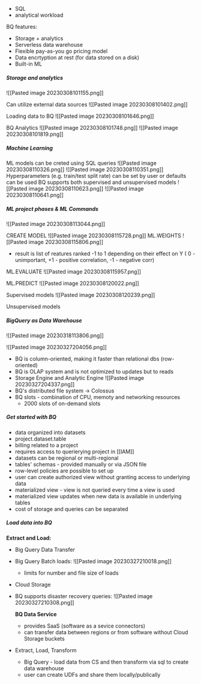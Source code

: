 - SQL
- analytical workload

BQ features:
- Storage + analytics
- Serverless data warehouse
- Flexible pay-as-you go pricing model
- Data encrtyption at rest (for data stored on a disk)
- Built-in ML

##### Storage and analytics
![[Pasted image 20230308101155.png]]

Can utilize external data sources
![[Pasted image 20230308101402.png]]

Loading data to BQ
![[Pasted image 20230308101646.png]]

BQ Analytics
![[Pasted image 20230308101748.png]]
![[Pasted image 20230308101819.png]]

##### Machine Learning
ML models can be creted using SQL queries
![[Pasted image 20230308110326.png]]
![[Pasted image 20230308110351.png]]
Hyperparameters (e.g. train/test split rate) can be set by user or defaults can be used
BQ supports both supervised and unsupervised models
![[Pasted image 20230308110623.png]]
![[Pasted image 20230308110641.png]]

##### ML project phases & ML Commands

![[Pasted image 20230308113044.png]]

CREATE MODEL
![[Pasted image 20230308115728.png]]
ML.WEIGHTS
![[Pasted image 20230308115806.png]]
- result is list of reatures ranked -1 to 1 depending on their effect on Y ( 0 - unimportant, +1 - positive correlation, -1 - negative corr)

ML.EVALUATE
![[Pasted image 20230308115957.png]]

ML.PREDICT
![[Pasted image 20230308120022.png]]

Supervised models
![[Pasted image 20230308120239.png]]

Unsupervised models

##### BigQuery as Data Warehouse
![[Pasted image 20230318113806.png]]

![[Pasted image 20230327204056.png]]

- BQ is column-oriented, making it faster than relational dbs (row-oriented)
- BQ is OLAP system and is not optimized to updates but to reads
- Storage Engine and Analytic Engine
![[Pasted image 20230327204337.png]]
- BQ's distributed file system -> Colossus
- BQ slots - combination of CPU, memoty and networking resources
	- 2000 slots of on-demand slots

##### Get started with BQ
- data organized into datasets
- project.dataset.table
- billing related to a project
- requires access to querierying project in [[IAM]] 
- datasets can be regional or multi-regional
- tables' schemas - provided manually or via JSON file
- row-level policies are possible to set up
- user can create authorized view without granting access to underlying data
- materialized view - view is not queried every time a view is used
- materialized view updates when new data is available in underlying tables
- cost of storage and queries can be separated

##### Load data into BQ
**Extract and Load:** 
- Big Query Data Transfer
- Big Query
	Batch loads:
	![[Pasted image 20230327210018.png]]
	- limits for number and file size of loads
- Cloud Storage
- BQ supports disaster recovery queries:
	![[Pasted image 20230327210308.png]]

	**BQ Data Service** 
	- provides SaaS (software as a sevice connectors)
	- can transfer data between regions or from software without Cloud Storage buckets
- Extract, Load, Transform
	- Big Query - load data from CS and then transform via sql to create data warehouse
	- user can create UDFs and share them locally/publically

